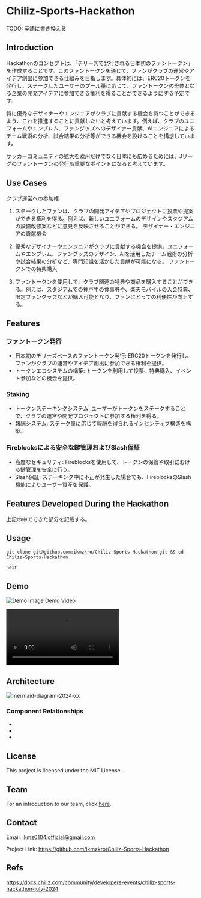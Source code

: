 # Chiliz-Sports-Hackathon

TODO: 英語に書き換える

## Introduction

Hackathonのコンセプトは、「チリーズで発行される日本初のファントークン」を作成することです。このファントークンを通じて、ファンがクラブの運営やアイデア創出に参加できる仕組みを目指します。具体的には、ERC20トークンを発行し、ステークしたユーザーのプール量に応じて、ファントークンの母体となる企業の開発アイデアに参加できる権利を得ることができるようにする予定です。

特に優秀なデザイナーやエンジニアがクラブに貢献する機会を持つことができるよう、これを推進することに貢献したいと考えています。例えば、クラブのユニフォームやエンブレム、ファングッズへのデザイナー貢献、AIエンジニアによるチーム戦術の分析、試合結果の分析等ができる機会を設けることを構想しています。

サッカーコミュニティの拡大を欧州だけでなく日本にも広めるためには、Jリーグのファントークンの発行も重要なポイントになると考えています。

## Use Cases

クラブ運営への参加権

1. ステークしたファンは、クラブの開発アイデアやプロジェクトに投票や提案ができる権利を得る。例えば、新しいユニフォームのデザインやスタジアムの設備改修案などに意見を反映させることができる。
デザイナー・エンジニアの貢献機会

2. 優秀なデザイナーやエンジニアがクラブに貢献する機会を提供。ユニフォームやエンブレム、ファングッズのデザイン、AIを活用したチーム戦術の分析や試合結果の分析など、専門知識を活かした貢献が可能になる。
ファントークンでの特典購入

3. ファントークンを使用して、クラブ関連の特典や商品を購入することができる。例えば、スタジアムでの神戸牛の食事券や、楽天モバイルの入会特典、限定ファングッズなどが購入可能となり、ファンにとっての利便性が向上する。

## Features

### ファントークン発行

- 日本初のチリーズベースのファントークン発行: ERC20トークンを発行し、ファンがクラブの運営やアイデア創出に参加できる権利を提供。
- トークンエコシステムの構築: トークンを利用して投票、特典購入、イベント参加などの機会を提供。

### Staking

- トークンステーキングシステム: ユーザーがトークンをステークすることで、クラブの運営や開発プロジェクトに参加する権利を得る。
- 報酬システム: ステーク量に応じて報酬を得られるインセンティブ構造を構築。

### Fireblocksによる安全な鍵管理およびSlash保証

- 高度なセキュリティ: Fireblocksを使用して、トークンの保管や取引における鍵管理を安全に行う。
- Slash保証: ステーキング中に不正が発生した場合でも、FireblocksのSlash機能によりユーザー資産を保護。

## Features Developed During the Hackathon

上記の中でできた部分を記載する。

## Usage

```
git clone git@github.com:ikmzkro/Chiliz-Sports-Hackathon.git && cd Chiliz-Sports-Hackathon

next
```

## Demo

![Demo Image]()
[Demo Video]()

<video controls src="demo.mp4" title="Title"></video>

## Architecture

![mermaid-diagram-2024-xx]()

### Component Relationships

- 
- 
- 

## License

This project is licensed under the MIT License.

## Team

For an introduction to our team, click [here](team.md).

## Contact

Email: ikmz0104.official@gmail.com

Project Link: https://github.com/ikmzkro/Chiliz-Sports-Hackathon

## Refs

https://docs.chiliz.com/community/developers-events/chiliz-sports-hackathon-july-2024